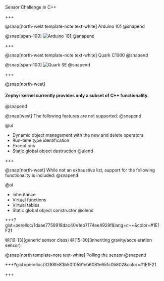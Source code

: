 Sensor Challenge in C++

+++

@snap[north-west template-note text-white]
Arduino 101
@snapend

@snap[span-100]
![Arduino 101](https://docs.zephyrproject.org/latest/_images/arduino_101.jpg)
@snapend

+++

@snap[north-west template-note text-white]
Quark C1000
@snapend

@snap[span-100]
![Quark SE](https://www.mouser.se/images/IntelQuarkSE-Fig4.jpg)
@snapend

+++

@snap[north-west]
#### Zephyr kernel currently provides only a subset of C++ functionality. 
@snapend

@snap[west]
The following features are not supported:
@snapend

@ul[](false)
- Dynamic object management with the new and delete operators
- Run-time type identification
- Exceptions
- Static global object destruction
@ulend

+++

@snap[north-west]
While not an exhaustive list, support for the following functionality is included:
@snapend

@ol[](false)
- Inheritance
- Virtual functions
- Virtual tables
- Static global object constructor
@olend

+++?gist=perelloc/1daae7759918dac40e1eb7174ee4929f&lang=c++&color=#1E1F21

@[10-13](generic sensor class)
@[15-30](inheriting gravity/acceleration sensor)

@snap[north template-note text-white]
Polling the sensor
@snapend


+++?gist=perelloc/3288fe83b50f0591eb6081e651c0b802&color=#1E1F21


+++

